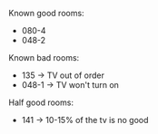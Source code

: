 Known good rooms:
- 080-4
- 048-2 

Known bad rooms:
- 135 -> TV out of order
- 048-1 -> TV won't turn on

Half good rooms:
- 141 -> 10-15% of the tv is no good